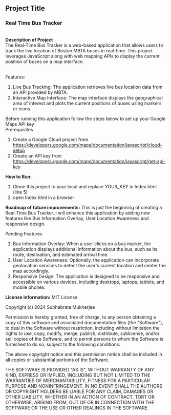 <h2>Project Title</h2>
<h3>Real Time Bus Tracker</h3>

<br><b>Description of Project</b>
<br>The Real-Time Bus Tracker is a web-based application that allows users to track the live location of Boston MBTA buses in real-time. This project leverages JavaScript along with web mapping APIs to display the current position of buses on a map interface.

<br>Features:

1. Live Bus Tracking: The application retrieves live bus location data from an API provided by MBTA.
2. Interactive Map Interface: The map interface displays the geographical area of interest and plots the current positions of buses using markers or icons.

Before running this application follow the steps below to set up your Google Maps API key
<br>Prerequisites

1. Create a Google Cloud project from https://developers.google.com/maps/documentation/javascript/cloud-setup
2. Create an API key from https://developers.google.com/maps/documentation/javascript/get-api-key

<b>How to Run:</b>

1. Clone this project to your local and replace YOUR_KEY in Index.html (line 5)
2. open Index.html in a browser

<b>Roadmap of future improvements:</b>
This is just the beginning of creating a Real-Time Bus Tracker. I will enhance this application by adding new features like Bus Information Overlay, User Location Awareness and responsive design.

Pending Features

1. Bus Information Overlay: When a user clicks on a bus marker, the application displays additional information about the bus, such as its route, destination, and estimated arrival time.
2. User Location Awareness: Optionally, the application can incorporate geolocation services to detect the user's current location and center the map accordingly.
3. Responsive Design: The application is designed to be responsive and accessible on various devices, including desktops, laptops, tablets, and mobile phones.

<b>License information:</b>
MIT License

Copyright (c) 2024 Subhabrata Mukherjee

Permission is hereby granted, free of charge, to any person obtaining a copy
of this software and associated documentation files (the "Software"), to deal
in the Software without restriction, including without limitation the rights
to use, copy, modify, merge, publish, distribute, sublicense, and/or sell
copies of the Software, and to permit persons to whom the Software is
furnished to do so, subject to the following conditions:

The above copyright notice and this permission notice shall be included in all
copies or substantial portions of the Software.

THE SOFTWARE IS PROVIDED "AS IS", WITHOUT WARRANTY OF ANY KIND, EXPRESS OR
IMPLIED, INCLUDING BUT NOT LIMITED TO THE WARRANTIES OF MERCHANTABILITY,
FITNESS FOR A PARTICULAR PURPOSE AND NONINFRINGEMENT. IN NO EVENT SHALL THE
AUTHORS OR COPYRIGHT HOLDERS BE LIABLE FOR ANY CLAIM, DAMAGES OR OTHER
LIABILITY, WHETHER IN AN ACTION OF CONTRACT, TORT OR OTHERWISE, ARISING FROM,
OUT OF OR IN CONNECTION WITH THE SOFTWARE OR THE USE OR OTHER DEALINGS IN THE
SOFTWARE.
